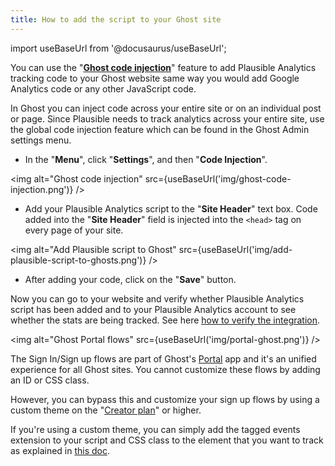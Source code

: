 ```yaml
---
title: How to add the script to your Ghost site
---
```


import useBaseUrl from '@docusaurus/useBaseUrl';

You can use the "**[Ghost code injection](https://ghost.org/integrations/plausible/)**" feature to add Plausible Analytics tracking code to your Ghost website same way you would add Google Analytics code or any other JavaScript code. 

In Ghost you can inject code across your entire site or on an individual post or page. Since Plausible needs to track analytics across your entire site, use the global code injection feature which can be found in the Ghost Admin settings menu.

* In the "**Menu**", click "**Settings**", and then "**Code Injection**".

<img alt="Ghost code injection" src={useBaseUrl('img/ghost-code-injection.png')} />

* Add your Plausible Analytics script to the "**Site Header**" text box. Code added into the "**Site Header**" field is injected into the `<head>` tag on every page of your site.

<img alt="Add Plausible script to Ghost" src={useBaseUrl('img/add-plausible-script-to-ghosts.png')} />

* After adding your code, click on the "**Save**" button.

Now you can go to your website and verify whether Plausible Analytics script has been added and to your Plausible Analytics account to see whether the stats are being tracked. See here [how to verify the integration](troubleshoot-integration.md).

<img alt="Ghost Portal flows" src={useBaseUrl('img/portal-ghost.png')} />

The Sign In/Sign up flows are part of Ghost's [Portal](https://ghost.org/help/setting-up-portal/) app and it's an unified experience for all Ghost sites. You cannot customize these flows by adding an ID or CSS class.

However, you can bypass this and customize your sign up flows by using a custom theme on the "[Creator plan](https://ghost.org/pricing/)" or higher. 

If you're using a custom theme, you can simply add the tagged events extension to your script and CSS class to the element that you want to track as explained in [this doc](https://plausible.io/docs/custom-event-goals).
